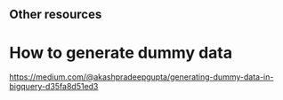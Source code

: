 ## Other resources

# How to generate dummy data
https://medium.com/@akashpradeepgupta/generating-dummy-data-in-bigquery-d35fa8d51ed3
